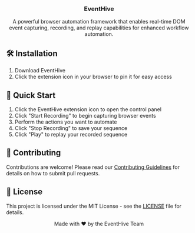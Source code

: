 <h3 align="center">EventHive</h3>
<p align="center">A powerful browser automation framework that enables real-time DOM event capturing, recording, and replay capabilities for enhanced workflow automation.</p>

<h2 align="left">🛠️ Installation</h2>
<ol>
    <li>Download EventHive</li>
    <li>Click the extension icon in your browser to pin it for easy access</li>
</ol>

<h2 align="left">🔧 Quick Start</h2>
<ol>
    <li>Click the EventHive extension icon to open the control panel</li>
    <li>Click "Start Recording" to begin capturing browser events</li>
    <li>Perform the actions you want to automate</li>
    <li>Click "Stop Recording" to save your sequence</li>
    <li>Click "Play" to replay your recorded sequence</li>
</ol>

<h2 align="left">🤝 Contributing</h2>
<p>Contributions are welcome! Please read our <a href="CONTRIBUTING.md">Contributing Guidelines</a> for details on how to submit pull requests.</p>

<h2 align="left">📄 License</h2>
<p>This project is licensed under the MIT License - see the <a href="LICENSE">LICENSE</a> file for details.</p>

<p align="center">Made with ❤️ by the EventHive Team</p>